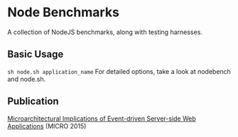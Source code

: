 # Node Benchmarks
A collection of NodeJS benchmarks, along with testing harnesses.

## Basic Usage
`sh node.sh application_name`
For detailed options, take a look at nodebench and node.sh.

## Publication
[Microarchitectural Implications of Event-driven Server-side Web Applications](http://yuhaozhu.com/pubs/micro15.pdf) (MICRO 2015)
